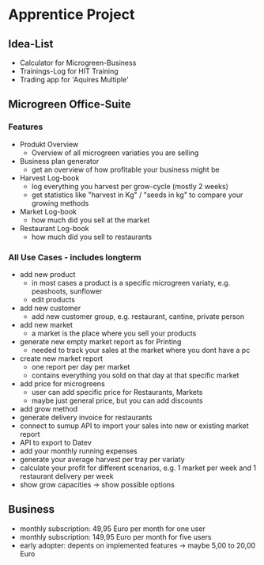 # Apprentice Project

## Idea-List

- Calculator for Microgreen-Business
- Trainings-Log for HIT Training
- Trading app for 'Aquires Multiple'

## Microgreen Office-Suite

### Features
- Produkt Overview
    - Overview of all microgreen variaties you are selling
- Business plan generator
    - get an overview of how profitable your business might be
- Harvest Log-book
    - log everything you harvest per grow-cycle (mostly 2 weeks)
    - get statistics like "harvest in Kg" / "seeds in kg" to compare your growing methods
- Market Log-book
    - how much did you sell at the market
- Restaurant Log-book
    - how much did you sell to restaurants

### All Use Cases - includes longterm
- add new product
    - in most cases a product is a specific microgreen variaty, e.g. peashoots, sunflower
    - edit products
- add new customer
    - add new customer group, e.g. restaurant, cantine, private person
- add new market
    - a market is the place where you sell your products
- generate new empty market report as for Printing
    - needed to track your sales at the market where you dont have a pc
- create new market report
    - one report per day per market
    - contains everything you sold on that day at that specific market
- add price for microgreens
    - user can add specific price for Restaurants, Markets
    - maybe just general price, but you can add discounts
- add grow method
- generate delivery invoice for restaurants 
- connect to sumup API to import your sales into new or existing market report
- API to export to Datev
- add your monthly running expenses
- generate your average harvest per tray per variaty
- calculate your profit for different scenarios, e.g. 1 market per week and 1 restaurant delivery per week
- show grow capacities -> show possible options

## Business

- monthly subscription: 49,95 Euro per month for one user
- monthly subscription: 149,95 Euro per month for five users
- early adopter: depents on implemented features -> maybe 5,00 to 20,00 Euro
